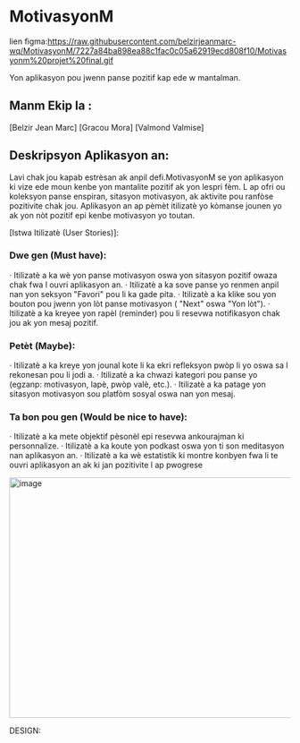 # MotivasyonM

lien figma:https://raw.githubusercontent.com/belzirjeanmarc-wq/MotivasyonM/7227a84ba898ea88c1fac0c05a62919ecd808f10/Motivasyonm%20projet%20final.gif

Yon aplikasyon pou jwenn panse pozitif kap ede w mantalman.

 ## Manm Ekip la : 
[Belzir Jean Marc]
[Gracou Mora]
[Valmond Valmise]

## Deskripsyon Aplikasyon an: 
Lavi chak jou kapab estrèsan ak anpil defi.MotivasyonM se yon aplikasyon ki vize ede moun kenbe yon mantalite pozitif ak yon lespri fèm. L ap ofri ou koleksyon panse enspiran, sitasyon motivasyon, ak aktivite pou ranfòse pozitivite chak jou. Aplikasyon an ap pèmèt itilizatè yo kòmanse jounen yo ak yon nòt pozitif epi kenbe motivasyon yo toutan.

[Istwa Itilizatè (User Stories)]: 

### Dwe gen (Must have):

· Itilizatè a ka wè yon panse motivasyon oswa yon sitasyon pozitif owaza chak fwa l ouvri aplikasyon an.
· Itilizatè a ka sove panse yo renmen anpil nan yon seksyon "Favori" pou li ka gade pita.
· Itilizatè a ka klike sou yon bouton pou jwenn yon lòt panse motivasyon ( "Next" oswa "Yon lòt").
· Itilizatè a ka kreyee yon rapèl (reminder) pou li resevwa notifikasyon chak jou ak yon mesaj pozitif.

### Petèt (Maybe):

· Itilizatè a ka kreye yon jounal kote li ka ekri refleksyon pwòp li yo oswa sa l rekonesan pou li jodi a.
· Itilizatè a ka chwazi kategori pou panse yo (egzanp: motivasyon, lapè, pwòp valè, etc.).
· Itilizatè a ka patage yon sitasyon motivasyon sou platfòm sosyal oswa nan yon mesaj.

### Ta bon pou gen (Would be nice to have):

· Itilizatè a ka mete objektif pèsonèl epi resevwa ankourajman ki personnalize.
· Itilizatè a ka koute yon podkast oswa yon ti son meditasyon nan aplikasyon an.
· Itilizatè a ka wè estatistik ki montre konbyen fwa li te ouvri aplikasyon an ak ki jan pozitivite l ap pwogrese

<img width="648" height="430" alt="image" src="https://github.com/user-attachments/assets/9ca08373-2db3-4148-ba09-0cf5ad909be1" />



DESIGN:
 
